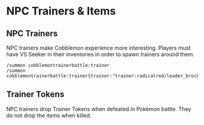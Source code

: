 # NPC Trainers & Items

## NPC Trainers

NPC trainers make Cobblemon experience more interesting. Players must have VS Seeker in their inventories in order to spawn trainers around them. 

```
/summon cobblemontrainerbattle:trainer
/summon cobblemontrainerbattle:trainer{trainer:"trainer:radicalred/leader_brock",texture:"cobblemontrainerbattle:entity/trainer/slim/alola_leaf_piikapiika"}
```

## Trainer Tokens

NPC trainers drop Trainer Tokens when defeated in Pokémon battle. They do not drop the items when killed.
